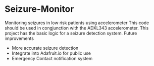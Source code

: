 # Seizure-Monitor
Monitoring seizures in low risk patients using accelerometer
This code should be used in congjunction with the ADXL343 accelerometer. This project has the basic logic for a seizure detection system.
Future improvements
- More accurate seizure detection
- Integrate into Adafruit.io for public use
- Emergency Contact notification system
